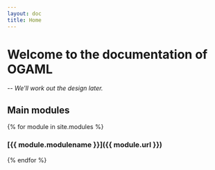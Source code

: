 ```yaml
---
layout: doc
title: Home
---
```


# Welcome to the documentation of OGAML

-- *We'll work out the design later.*

## Main modules

{% for module in site.modules %}
### [{{ module.modulename }}]({{ module.url }})
{% endfor %}
